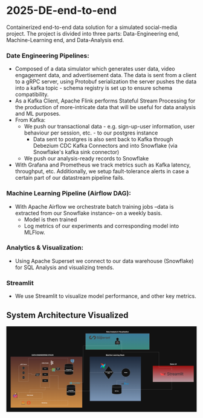 # 2025-DE-end-to-end
Containerized end-to-end data solution for a simulated social-media project. The project is divided into three parts: Data-Engineering end, Machine-Learning end, and Data-Analysis end.


### Date Engineering Pipelines:
- Composed of a data simulator which generates user data, video engagement data, and advertisement data. The data is sent from a client to a gRPC server, using Protobuf serialization the server pushes the data into a kafka topic - schema registry is set up to ensure schema compatibility.
- As a Kafka Client, Apache Flink performs Stateful Stream Processing for the production of more-intricate data that will be useful for data analysis and ML purposes.
- From Kafka:
    - We push our transactional data - e.g. sign-up-user information, user behaviour per session, etc. - to our postgres instance
        - Data sent to postgres is also sent back to Kafka through Debezium CDC Kafka Connectors and into Snowflake (via Snowflake's kafka sink connector)
    - We push our analysis-ready records to Snowflake 
- With Grafana and Prometheus we track metrics such as Kafka latency, throughput, etc. Additionally, we setup fault-tolerance alerts in case a certain part of our datastream pipeline fails.

### Machine Learning Pipeline (Airflow DAG):
- With Apache Airflow we orchestrate batch training jobs –data is extracted from our Snowflake instance– on a weekly basis.
    - Model is then trained
    - Log metrics of our experiments and corresponding model into MLFlow.

### Analytics & Visualization:
- Using Apache Superset we connect to our data warehouse (Snowflake) for SQL Analysis and visualizing trends.

### Streamlit
- We use Streamlit to visualize model performance, and other key metrics.

## System Architecture Visualized
![system_architecture_image](architecture/System%20Architecture.drawio.png)
